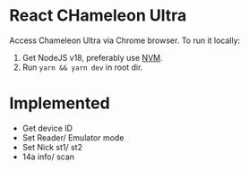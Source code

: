 # React CHameleon Ultra

Access Chameleon Ultra via Chrome browser.
To run it locally:
1. Get NodeJS v18, preferably use [NVM](https://github.com/nvm-sh/nvm).
2. Run `yarn && yarn dev` in root dir.

# Implemented
- Get device ID
- Set Reader/ Emulator mode
- Set Nick st1/ st2
- 14a info/ scan
